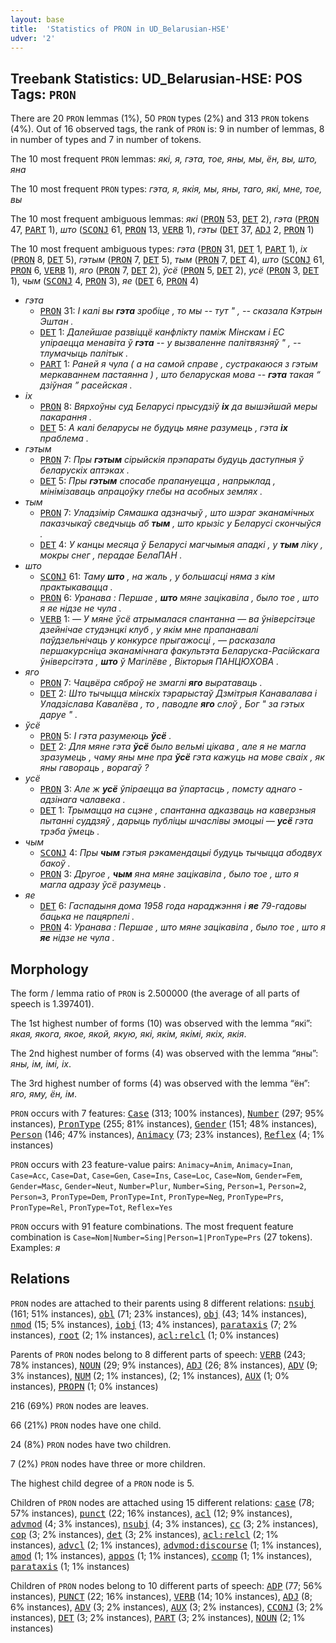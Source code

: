 ```yaml
---
layout: base
title:  'Statistics of PRON in UD_Belarusian-HSE'
udver: '2'
---
```


## Treebank Statistics: UD_Belarusian-HSE: POS Tags: `PRON`

There are 20 `PRON` lemmas (1%), 50 `PRON` types (2%) and 313 `PRON` tokens (4%).
Out of 16 observed tags, the rank of `PRON` is: 9 in number of lemmas, 8 in number of types and 7 in number of tokens.

The 10 most frequent `PRON` lemmas: <em>які, я, гэта, тое, яны, мы, ён, вы, што, яна</em>

The 10 most frequent `PRON` types:  <em>гэта, я, якія, мы, яны, таго, які, мне, тое, вы</em>

The 10 most frequent ambiguous lemmas: <em>які</em> (<tt><a href="be_hse-pos-PRON.html">PRON</a></tt> 53, <tt><a href="be_hse-pos-DET.html">DET</a></tt> 2), <em>гэта</em> (<tt><a href="be_hse-pos-PRON.html">PRON</a></tt> 47, <tt><a href="be_hse-pos-PART.html">PART</a></tt> 1), <em>што</em> (<tt><a href="be_hse-pos-SCONJ.html">SCONJ</a></tt> 61, <tt><a href="be_hse-pos-PRON.html">PRON</a></tt> 13, <tt><a href="be_hse-pos-VERB.html">VERB</a></tt> 1), <em>гэты</em> (<tt><a href="be_hse-pos-DET.html">DET</a></tt> 37, <tt><a href="be_hse-pos-ADJ.html">ADJ</a></tt> 2, <tt><a href="be_hse-pos-PRON.html">PRON</a></tt> 1)

The 10 most frequent ambiguous types:  <em>гэта</em> (<tt><a href="be_hse-pos-PRON.html">PRON</a></tt> 31, <tt><a href="be_hse-pos-DET.html">DET</a></tt> 1, <tt><a href="be_hse-pos-PART.html">PART</a></tt> 1), <em>іх</em> (<tt><a href="be_hse-pos-PRON.html">PRON</a></tt> 8, <tt><a href="be_hse-pos-DET.html">DET</a></tt> 5), <em>гэтым</em> (<tt><a href="be_hse-pos-PRON.html">PRON</a></tt> 7, <tt><a href="be_hse-pos-DET.html">DET</a></tt> 5), <em>тым</em> (<tt><a href="be_hse-pos-PRON.html">PRON</a></tt> 7, <tt><a href="be_hse-pos-DET.html">DET</a></tt> 4), <em>што</em> (<tt><a href="be_hse-pos-SCONJ.html">SCONJ</a></tt> 61, <tt><a href="be_hse-pos-PRON.html">PRON</a></tt> 6, <tt><a href="be_hse-pos-VERB.html">VERB</a></tt> 1), <em>яго</em> (<tt><a href="be_hse-pos-PRON.html">PRON</a></tt> 7, <tt><a href="be_hse-pos-DET.html">DET</a></tt> 2), <em>ўсё</em> (<tt><a href="be_hse-pos-PRON.html">PRON</a></tt> 5, <tt><a href="be_hse-pos-DET.html">DET</a></tt> 2), <em>усё</em> (<tt><a href="be_hse-pos-PRON.html">PRON</a></tt> 3, <tt><a href="be_hse-pos-DET.html">DET</a></tt> 1), <em>чым</em> (<tt><a href="be_hse-pos-SCONJ.html">SCONJ</a></tt> 4, <tt><a href="be_hse-pos-PRON.html">PRON</a></tt> 3), <em>яе</em> (<tt><a href="be_hse-pos-DET.html">DET</a></tt> 6, <tt><a href="be_hse-pos-PRON.html">PRON</a></tt> 4)


* <em>гэта</em>
  * <tt><a href="be_hse-pos-PRON.html">PRON</a></tt> 31: <em>І калі вы <b>гэта</b> зробіце , то мы -- тут " , -- сказала Кэтрын Эштан .</em>
  * <tt><a href="be_hse-pos-DET.html">DET</a></tt> 1: <em>Далейшае развіццё канфлікту паміж Мінскам і ЕС упіраецца менавіта ў <b>гэта</b> -- у вызваленне палітвязняў " , -- тлумачыць палітык .</em>
  * <tt><a href="be_hse-pos-PART.html">PART</a></tt> 1: <em>Раней я чула ( а на самой справе , сустракаюся з гэтым меркаваннем пастаянна ) , што беларуская мова -- <b>гэта</b> такая “ дзіўная ” расейская .</em>
* <em>іх</em>
  * <tt><a href="be_hse-pos-PRON.html">PRON</a></tt> 8: <em>Вярхоўны суд Беларусі прысудзіў <b>іх</b> да вышэйшай меры пакарання .</em>
  * <tt><a href="be_hse-pos-DET.html">DET</a></tt> 5: <em>А калі беларусы не будуць мяне разумець , гэта <b>іх</b> праблема .</em>
* <em>гэтым</em>
  * <tt><a href="be_hse-pos-PRON.html">PRON</a></tt> 7: <em>Пры <b>гэтым</b> сірыйскія прэпараты будуць даступныя ў беларускіх аптэках .</em>
  * <tt><a href="be_hse-pos-DET.html">DET</a></tt> 5: <em>Пры <b>гэтым</b> спосабе прапануецца , напрыклад , мінімізаваць апрацоўку глебы на асобных землях .</em>
* <em>тым</em>
  * <tt><a href="be_hse-pos-PRON.html">PRON</a></tt> 7: <em>Уладзімір Сямашка адзначыў , што шэраг эканамічных паказчыкаў сведчыць аб <b>тым</b> , што крызіс у Беларусі скончыўся .</em>
  * <tt><a href="be_hse-pos-DET.html">DET</a></tt> 4: <em>У канцы месяца ў Беларусі магчымыя ападкі , у <b>тым</b> ліку , мокры снег , перадае БелаПАН .</em>
* <em>што</em>
  * <tt><a href="be_hse-pos-SCONJ.html">SCONJ</a></tt> 61: <em>Таму <b>што</b> , на жаль , у большасці няма з кім практыкавацца .</em>
  * <tt><a href="be_hse-pos-PRON.html">PRON</a></tt> 6: <em>Уранава : Першае , <b>што</b> мяне зацікавіла , было тое , што я яе нідзе не чула .</em>
  * <tt><a href="be_hse-pos-VERB.html">VERB</a></tt> 1: <em>— У мяне ўсё атрымалася спантанна — ва ўніверсітэце дзейнічае студэнцкі клуб , у якім мне прапанавалі паўдзельнічаць у конкурсе прыгажосці , — расказала першакурсніца эканамічнага факультэта Беларуска-Расійскага ўніверсітэта , <b>што</b> ў Магілёве , Вікторыя ПАНЦЮХОВА .</em>
* <em>яго</em>
  * <tt><a href="be_hse-pos-PRON.html">PRON</a></tt> 7: <em>Чацвёра сяброў не змаглі <b>яго</b> выратаваць .</em>
  * <tt><a href="be_hse-pos-DET.html">DET</a></tt> 2: <em>Што тычыцца мінскіх тэрарыстаў Дзмітрыя Канавалава і Уладзіслава Кавалёва , то , паводле <b>яго</b> слоў , Бог " за гэтых даруе " .</em>
* <em>ўсё</em>
  * <tt><a href="be_hse-pos-PRON.html">PRON</a></tt> 5: <em>І гэта разумеюць <b>ўсё</b> .</em>
  * <tt><a href="be_hse-pos-DET.html">DET</a></tt> 2: <em>Для мяне гэта <b>ўсё</b> было вельмі цікава , але я не магла зразумець , чаму яны мне пра <b>ўсё</b> гэта кажуць на мове сваіх , як яны гавораць , ворагаў ?</em>
* <em>усё</em>
  * <tt><a href="be_hse-pos-PRON.html">PRON</a></tt> 3: <em>Але ж <b>усё</b> ўпіраецца ва ўпартасць , помсту аднаго - адзінага чалавека .</em>
  * <tt><a href="be_hse-pos-DET.html">DET</a></tt> 1: <em>Трымацца на сцэне , спантанна адказваць на каверзныя пытанні суддзяў , дарыць публіцы шчаслівы эмоцыі — <b>усё</b> гэта трэба ўмець .</em>
* <em>чым</em>
  * <tt><a href="be_hse-pos-SCONJ.html">SCONJ</a></tt> 4: <em>Пры <b>чым</b> гэтыя рэкамендацыі будуць тычыцца абодвух бакоў .</em>
  * <tt><a href="be_hse-pos-PRON.html">PRON</a></tt> 3: <em>Другое , <b>чым</b> яна мяне зацікавіла , было тое , што я магла адразу ўсё разумець .</em>
* <em>яе</em>
  * <tt><a href="be_hse-pos-DET.html">DET</a></tt> 6: <em>Гаспадыня дома 1958 года нараджэння і <b>яе</b> 79-гадовы бацька не пацярпелі .</em>
  * <tt><a href="be_hse-pos-PRON.html">PRON</a></tt> 4: <em>Уранава : Першае , што мяне зацікавіла , было тое , што я <b>яе</b> нідзе не чула .</em>

## Morphology

The form / lemma ratio of `PRON` is 2.500000 (the average of all parts of speech is 1.397401).

The 1st highest number of forms (10) was observed with the lemma “які”: <em>якая, якога, якое, якой, якую, які, якім, якімі, якіх, якія</em>.

The 2nd highest number of forms (4) was observed with the lemma “яны”: <em>яны, ім, імі, іх</em>.

The 3rd highest number of forms (4) was observed with the lemma “ён”: <em>яго, яму, ён, ім</em>.

`PRON` occurs with 7 features: <tt><a href="be_hse-feat-Case.html">Case</a></tt> (313; 100% instances), <tt><a href="be_hse-feat-Number.html">Number</a></tt> (297; 95% instances), <tt><a href="be_hse-feat-PronType.html">PronType</a></tt> (255; 81% instances), <tt><a href="be_hse-feat-Gender.html">Gender</a></tt> (151; 48% instances), <tt><a href="be_hse-feat-Person.html">Person</a></tt> (146; 47% instances), <tt><a href="be_hse-feat-Animacy.html">Animacy</a></tt> (73; 23% instances), <tt><a href="be_hse-feat-Reflex.html">Reflex</a></tt> (4; 1% instances)

`PRON` occurs with 23 feature-value pairs: `Animacy=Anim`, `Animacy=Inan`, `Case=Acc`, `Case=Dat`, `Case=Gen`, `Case=Ins`, `Case=Loc`, `Case=Nom`, `Gender=Fem`, `Gender=Masc`, `Gender=Neut`, `Number=Plur`, `Number=Sing`, `Person=1`, `Person=2`, `Person=3`, `PronType=Dem`, `PronType=Int`, `PronType=Neg`, `PronType=Prs`, `PronType=Rel`, `PronType=Tot`, `Reflex=Yes`

`PRON` occurs with 91 feature combinations.
The most frequent feature combination is `Case=Nom|Number=Sing|Person=1|PronType=Prs` (27 tokens).
Examples: <em>я</em>


## Relations

`PRON` nodes are attached to their parents using 8 different relations: <tt><a href="be_hse-dep-nsubj.html">nsubj</a></tt> (161; 51% instances), <tt><a href="be_hse-dep-obl.html">obl</a></tt> (71; 23% instances), <tt><a href="be_hse-dep-obj.html">obj</a></tt> (43; 14% instances), <tt><a href="be_hse-dep-nmod.html">nmod</a></tt> (15; 5% instances), <tt><a href="be_hse-dep-iobj.html">iobj</a></tt> (13; 4% instances), <tt><a href="be_hse-dep-parataxis.html">parataxis</a></tt> (7; 2% instances), <tt><a href="be_hse-dep-root.html">root</a></tt> (2; 1% instances), <tt><a href="be_hse-dep-acl-relcl.html">acl:relcl</a></tt> (1; 0% instances)

Parents of `PRON` nodes belong to 8 different parts of speech: <tt><a href="be_hse-pos-VERB.html">VERB</a></tt> (243; 78% instances), <tt><a href="be_hse-pos-NOUN.html">NOUN</a></tt> (29; 9% instances), <tt><a href="be_hse-pos-ADJ.html">ADJ</a></tt> (26; 8% instances), <tt><a href="be_hse-pos-ADV.html">ADV</a></tt> (9; 3% instances), <tt><a href="be_hse-pos-NUM.html">NUM</a></tt> (2; 1% instances),  (2; 1% instances), <tt><a href="be_hse-pos-AUX.html">AUX</a></tt> (1; 0% instances), <tt><a href="be_hse-pos-PROPN.html">PROPN</a></tt> (1; 0% instances)

216 (69%) `PRON` nodes are leaves.

66 (21%) `PRON` nodes have one child.

24 (8%) `PRON` nodes have two children.

7 (2%) `PRON` nodes have three or more children.

The highest child degree of a `PRON` node is 5.

Children of `PRON` nodes are attached using 15 different relations: <tt><a href="be_hse-dep-case.html">case</a></tt> (78; 57% instances), <tt><a href="be_hse-dep-punct.html">punct</a></tt> (22; 16% instances), <tt><a href="be_hse-dep-acl.html">acl</a></tt> (12; 9% instances), <tt><a href="be_hse-dep-advmod.html">advmod</a></tt> (4; 3% instances), <tt><a href="be_hse-dep-nsubj.html">nsubj</a></tt> (4; 3% instances), <tt><a href="be_hse-dep-cc.html">cc</a></tt> (3; 2% instances), <tt><a href="be_hse-dep-cop.html">cop</a></tt> (3; 2% instances), <tt><a href="be_hse-dep-det.html">det</a></tt> (3; 2% instances), <tt><a href="be_hse-dep-acl-relcl.html">acl:relcl</a></tt> (2; 1% instances), <tt><a href="be_hse-dep-advcl.html">advcl</a></tt> (2; 1% instances), <tt><a href="be_hse-dep-advmod-discourse.html">advmod:discourse</a></tt> (1; 1% instances), <tt><a href="be_hse-dep-amod.html">amod</a></tt> (1; 1% instances), <tt><a href="be_hse-dep-appos.html">appos</a></tt> (1; 1% instances), <tt><a href="be_hse-dep-ccomp.html">ccomp</a></tt> (1; 1% instances), <tt><a href="be_hse-dep-parataxis.html">parataxis</a></tt> (1; 1% instances)

Children of `PRON` nodes belong to 10 different parts of speech: <tt><a href="be_hse-pos-ADP.html">ADP</a></tt> (77; 56% instances), <tt><a href="be_hse-pos-PUNCT.html">PUNCT</a></tt> (22; 16% instances), <tt><a href="be_hse-pos-VERB.html">VERB</a></tt> (14; 10% instances), <tt><a href="be_hse-pos-ADJ.html">ADJ</a></tt> (8; 6% instances), <tt><a href="be_hse-pos-ADV.html">ADV</a></tt> (3; 2% instances), <tt><a href="be_hse-pos-AUX.html">AUX</a></tt> (3; 2% instances), <tt><a href="be_hse-pos-CCONJ.html">CCONJ</a></tt> (3; 2% instances), <tt><a href="be_hse-pos-DET.html">DET</a></tt> (3; 2% instances), <tt><a href="be_hse-pos-PART.html">PART</a></tt> (3; 2% instances), <tt><a href="be_hse-pos-NOUN.html">NOUN</a></tt> (2; 1% instances)

